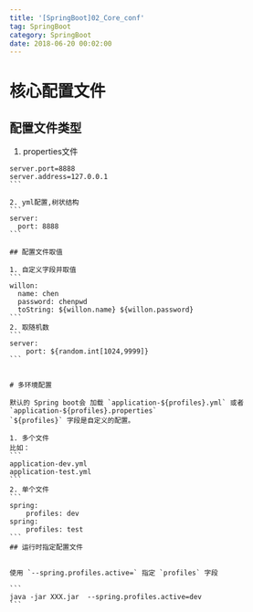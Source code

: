 ```yaml
---
title: '[SpringBoot]02_Core_conf'
tag: SpringBoot
category: SpringBoot
date: 2018-06-20 00:02:00
---
```


# 核心配置文件

## 配置文件类型

1. properties文件
````
server.port=8888
server.address=127.0.0.1
```

2. yml配置,树状结构
```
server:
  port: 8888
```

## 配置文件取值

1. 自定义字段并取值
```
willon:
  name: chen
  password: chenpwd
  toString: ${willon.name} ${willon.password}
```
2. 取随机数
```
server:
    port: ${random.int[1024,9999]}
```


# 多环境配置

默认的 Spring boot会 加载 `application-${profiles}.yml` 或者 `application-${profiles}.properties`
`${profiles}` 字段是自定义的配置。

1. 多个文件
比如：
```
application-dev.yml
application-test.yml
```
2. 单个文件
```
spring:
    profiles: dev
spring:
    profiles: test
```
## 运行时指定配置文件


使用 `--spring.profiles.active=` 指定 `profiles` 字段

```
java -jar XXX.jar  --spring.profiles.active=dev
```
